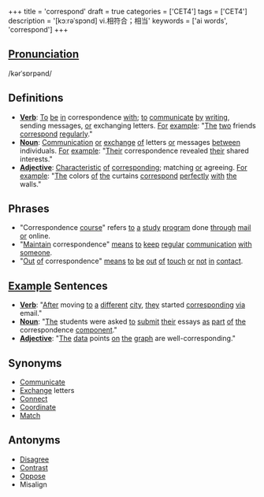 +++
title = 'correspond'
draft = true
categories = ['CET4']
tags = ['CET4']
description = '[kɔːrəˈspɔnd] vi.相符合；相当'
keywords = ['ai words', 'correspond']
+++

## [Pronunciation](/en/post/pronunciation/)
/kərˈsɒrpənd/

## Definitions
- **[Verb](/en/post/verb/)**: [To](/en/post/to/) [be](/en/post/be/) [in](/en/post/in/) correspondence [with](/en/post/with/); [to](/en/post/to/) [communicate](/en/post/communicate/) [by](/en/post/by/) [writing](/en/post/writing/), sending messages, [or](/en/post/or/) exchanging letters. [For](/en/post/for/) [example](/en/post/example/): "[The](/en/post/the/) [two](/en/post/two/) friends [correspond](/en/post/correspond/) [regularly](/en/post/regularly/)."
- **[Noun](/en/post/noun/)**: [Communication](/en/post/communication/) [or](/en/post/or/) [exchange](/en/post/exchange/) [of](/en/post/of/) letters [or](/en/post/or/) messages [between](/en/post/between/) individuals. [For](/en/post/for/) [example](/en/post/example/): "[Their](/en/post/their/) correspondence revealed [their](/en/post/their/) shared interests."
- **[Adjective](/en/post/adjective/)**: [Characteristic](/en/post/characteristic/) [of](/en/post/of/) [corresponding](/en/post/corresponding/); matching [or](/en/post/or/) agreeing. [For](/en/post/for/) [example](/en/post/example/): "[The](/en/post/the/) colors [of](/en/post/of/) [the](/en/post/the/) curtains [correspond](/en/post/correspond/) [perfectly](/en/post/perfectly/) [with](/en/post/with/) [the](/en/post/the/) walls."

## Phrases
- "Correspondence [course](/en/post/course/)" refers [to](/en/post/to/) [a](/en/post/a/) [study](/en/post/study/) [program](/en/post/program/) done [through](/en/post/through/) [mail](/en/post/mail/) [or](/en/post/or/) online.
- "[Maintain](/en/post/maintain/) correspondence" [means](/en/post/means/) [to](/en/post/to/) [keep](/en/post/keep/) [regular](/en/post/regular/) [communication](/en/post/communication/) [with](/en/post/with/) [someone](/en/post/someone/).
- "[Out](/en/post/out/) [of](/en/post/of/) correspondence" [means](/en/post/means/) [to](/en/post/to/) [be](/en/post/be/) [out](/en/post/out/) [of](/en/post/of/) [touch](/en/post/touch/) [or](/en/post/or/) [not](/en/post/not/) [in](/en/post/in/) [contact](/en/post/contact/).

## [Example](/en/post/example/) Sentences
- **[Verb](/en/post/verb/)**: "[After](/en/post/after/) moving [to](/en/post/to/) [a](/en/post/a/) [different](/en/post/different/) [city](/en/post/city/), [they](/en/post/they/) started [corresponding](/en/post/corresponding/) [via](/en/post/via/) email."
- **[Noun](/en/post/noun/)**: "[The](/en/post/the/) students were asked [to](/en/post/to/) [submit](/en/post/submit/) [their](/en/post/their/) essays [as](/en/post/as/) [part](/en/post/part/) [of](/en/post/of/) [the](/en/post/the/) correspondence [component](/en/post/component/)."
- **[Adjective](/en/post/adjective/)**: "[The](/en/post/the/) [data](/en/post/data/) points [on](/en/post/on/) [the](/en/post/the/) [graph](/en/post/graph/) are well-corresponding."

## Synonyms
- [Communicate](/en/post/communicate/)
- [Exchange](/en/post/exchange/) letters
- [Connect](/en/post/connect/)
- [Coordinate](/en/post/coordinate/)
- [Match](/en/post/match/)

## Antonyms
- [Disagree](/en/post/disagree/)
- [Contrast](/en/post/contrast/)
- [Oppose](/en/post/oppose/)
- Misalign
